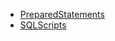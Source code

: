 
* [PreparedStatements](LB1/Abgabe3/PreparedStatements.md)
* [SQLScripts](LB1/Abgabe3/SQLScripts.md)
